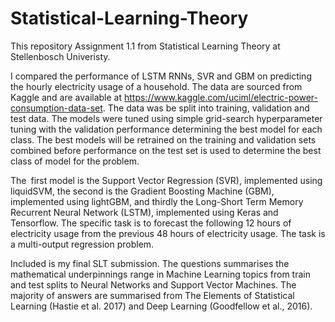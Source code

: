 # Statistical-Learning-Theory


This repository Assignment 1.1 from Statistical Learning Theory at Stellenbosch Univeristy. 

I compared the performance of LSTM RNNs, SVR and GBM on predicting the hourly electricity usage of a household. The data are sourced from Kaggle and
are available at https://www.kaggle.com/uciml/electric-power-consumption-data-set. The data was be split into training, validation and test data. The models were tuned using simple grid-search hyperparameter tuning with the validation performance determining the best model for each class. The best models will be retrained on the training and validation sets combined before performance on the test set is used to determine the best class of model for the problem.


The first model is the Support Vector Regression (SVR), implemented using liquidSVM, the second is the Gradient Boosting Machine (GBM), implemented using lightGBM, and thirdly the Long-Short Term Memory Recurrent Neural Network (LSTM), implemented using Keras and Tensorflow. The specific task is to forecast the following 12 hours of electricity usage from the previous 48 hours of electricity usage. The task is a multi-output regression problem.

Included is my final SLT submission. The questions summarises the mathematical underpinnings range in Machine Learning topics from train and test splits to Neural Networks and Support Vector Machines. The majority of answers are summarised from The Elements of Statistical Learning (Hastie et al. 2017) and Deep Learning (Goodfellow et al., 2016).